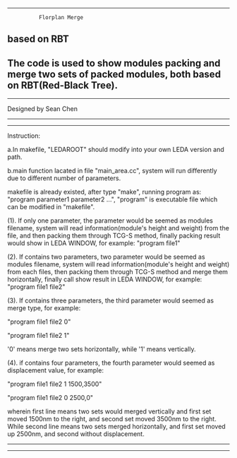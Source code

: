 ---------------------------------------------------------

		      Florplan Merge
 based on RBT
---------------------------------------------------------

The code is used to show modules packing and merge two sets of packed modules, both based on RBT(Red-Black Tree).
------------------------------------------------------------------------
------------------------------------------------------------------------


Designed by
Sean Chen 

-------------------------------------------------------------------------
-------------------------------------------------------------------------

Instruction:

 a.In makefile, "LEDAROOT" should modify into your own LEDA version and path.
 
 b.main function lacated in file "main_area.cc", system will run differently due to different number of parameters.
  
 
makefile is already existed, after type "make", running program as:
"program parameter1 parameter2 ...", "program" is executable file which 
can be modified in "makefile".
 
(1). If only one parameter, the parameter would be seemed as modules filename, system will read information(module's height and weight) from the file, and then packing them through TCG-S method, finally  packing result would show in LEDA WINDOW, for example:
 "program file1"  
  

(2). If contains two parameters, two parameter would be seemed as modules filename, system will read information(module's height and weight) from each files, then packing them through TCG-S method and merge them horizontally, finally call show result in LEDA WINDOW, for example:
 "program file1 file2"
  
 

(3). If contains three parameters, the third parameter would seemed as merge type, for example: 
     
 "program file1 file2 0"
      
 "program file1 file2 1"
  
'0' means merge two sets horizontally, while '1' means vertically.
  
  

(4). if contains four parameters, the fourth parameter would seemed as displacement value, for example:
     
 "program file1 file2 1 1500,3500"
      
 "program file1 file2 0 2500,0"
  
wherein first line means two sets would merged vertically and first set moved 1500nm to the right, and second set moved 3500nm to the right.
  While second line means two sets merged horizontally, and first set moved up 2500nm, and second without displacement.

-------------------------------------------------------------------
-------------------------------------------------------------------

